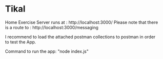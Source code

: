 # Tikal
Home Exercise
Server runs at :  http://localhost:3000/
Please note that there is a route to : http://localhost:3000/messaging

I recommend to load the attached postman collections to postman in order to test the App.

Command to run the app: "node index.js" 
